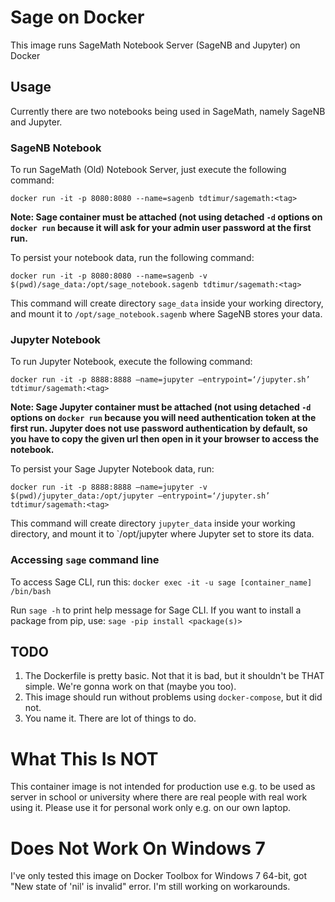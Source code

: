 # Sage on Docker
This image runs SageMath Notebook Server (SageNB and Jupyter) on Docker

## Usage
Currently there are two notebooks being used in SageMath, namely SageNB and Jupyter.

### SageNB Notebook
To run SageMath (Old) Notebook Server, just execute the following command:

```docker run -it -p 8080:8080 --name=sagenb tdtimur/sagemath:<tag>```

**Note: Sage container must be attached (not using detached `-d` options on `docker run` because it will ask for your admin user password at the first run.**

To persist your notebook data, run the following command:

```docker run -it -p 8080:8080 --name=sagenb -v $(pwd)/sage_data:/opt/sage_notebook.sagenb tdtimur/sagemath:<tag>```

This command will create directory `sage_data` inside your working directory, and mount it to `/opt/sage_notebook.sagenb` where SageNB stores your data.

### Jupyter Notebook
To run Jupyter Notebook, execute the following command:

```docker run -it -p 8888:8888 —name=jupyter —entrypoint=‘/jupyter.sh’ tdtimur/sagemath:<tag>```

**Note: Sage Jupyter container must be attached (not using detached `-d` options on `docker run` because you will need authentication token at the first run. Jupyter does not use password authentication by default, so you have to copy the given url then open in it your browser to access the notebook.**

To persist your Sage Jupyter Notebook data, run:

```docker run -it -p 8888:8888 —name=jupyter -v $(pwd)/jupyter_data:/opt/jupyter —entrypoint=‘/jupyter.sh’ tdtimur/sagemath:<tag>```

This command will create directory `jupyter_data` inside your working directory, and mount it to `/opt/jupyter where Jupyter set to store its data.

### Accessing `sage` command line
To access Sage CLI, run this:
```docker exec -it -u sage [container_name] /bin/bash```

Run `sage -h` to print help message for Sage CLI. If you want to install a package from pip, use:
```sage -pip install <package(s)>```

## TODO
1. The Dockerfile is pretty basic. Not that it is bad, but it shouldn't be THAT simple. We're gonna work on that (maybe you too).
2. This image should run without problems using `docker-compose`, but it did not.
3. You name it. There are lot of things to do.

# What This Is **NOT**
This container image is not intended for production use e.g. to be used as server in school or university where there are real people with real work using it. Please use it for personal work only e.g. on our own laptop.
# Does Not Work On Windows 7
I've only tested this image on Docker Toolbox for Windows 7 64-bit, got "New state of 'nil' is invalid" error. I'm still working on workarounds.
